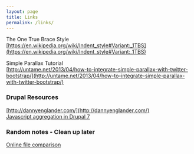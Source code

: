 ```yaml
---
layout: page
title: Links
permalink: /links/
---
```


The One True Brace Style  
[https://en.wikipedia.org/wiki/Indent_style#Variant:_1TBS](https://en.wikipedia.org/wiki/Indent_style#Variant:_1TBS)

Simple Parallax Tutorial  
[http://untame.net/2013/04/how-to-integrate-simple-parallax-with-twitter-bootstrap/](http://untame.net/2013/04/how-to-integrate-simple-parallax-with-twitter-bootstrap/)


### Drupal Resources
[http://dannyenglander.com/](http://dannyenglander.com/)  
[Javascript aggregation in Drupal 7](https://www.lullabot.com/articles/javascript-aggregation-in-drupal-7)  

### Random notes - Clean up later
[Online file comparison](https://www.diffnow.com/)  